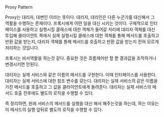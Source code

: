 Proxy Pattern

Proxy는 대리자, 대변인 이라는 뜻이다.
대리자, 대리인은 다른 누군가를 대신해서 그 역활을 수행하는 존재이다.
프록시에게 어떤 일을 대신 시키는 것이다.
구체적으로 인터페이스를 사용하고 실행시킬 클래스에 대한 객체가 들어갈 자리에 대리자 객체를 대신 투입해 클라이언트 쪽에서 실제 실행시킬 클래스에 대한 객체를 통해 메서드를 호출하고 반환 값을 받는지, 대리자 객체를 통해 메서드를 호출하고 반환 값을 받는지 전혀 모르게 처리하는 것입니다.

프록시는 비서역활을 하는것 같다. 중요한 것은 흐름제어만 할 뿐 결과값을 조작하거나 변경시키면 안된다.

대리자는 실제 서비스와 같은 이름의 메서드를 구현한다. 이때 인터페이스를 사용한다.
대리자는 실제 서비스에 대한 참조 변수를 갖는다.
대리자는 실제 서비스의 같은 이름을 가진 메서드를 호출하고 그 값을 클라이언트에게 돌려준다.
대리자는 실제 서비스의 메서드 호출 전후에도 별도의 로직을 수행할 수 있다.

즉 정리하면, 원래 서비스의 메서드를 실행을 대신 해서 해주는것을 하는데, 하는 이유는 이 메서드의 실행 앞뒤로 별도의 로직을 수행할 수 있다.
